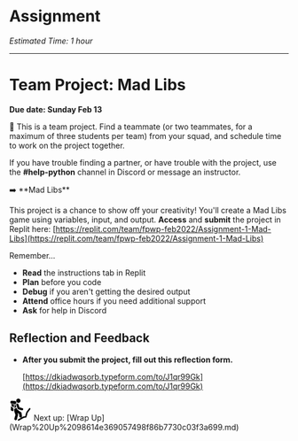 # Assignment

*Estimated Time: 1 hour*

---

# Team Project: Mad Libs

**Due date: Sunday Feb 13**

<aside>
👥 This is a team project. Find a teammate (or two teammates, for a maximum of three students per team) from your squad, and schedule time to work on the project together.

If you have trouble finding a partner, or have trouble with the project, use the **#help-python** channel in Discord or message an instructor.

</aside>

<aside>
➡️ **Mad Libs**

This project is a chance to show off your creativity! You'll create a Mad Libs game using variables, input, and output.
**Access** and **submit** the project in Replit here: [https://replit.com/team/fpwp-feb2022/Assignment-1-Mad-Libs](https://replit.com/team/fpwp-feb2022/Assignment-1-Mad-Libs) 

</aside>

Remember...

- **Read** the instructions tab in Replit
- **Plan** before you code
- **Debug** if you aren't getting the desired output
- **Attend** office hours if you need additional support
- **Ask** for help in Discord

## Reflection and Feedback

- **After you submit the project, fill out this reflection form.**
    
    [https://dkiadwqsorb.typeform.com/to/J1qr99Gk](https://dkiadwqsorb.typeform.com/to/J1qr99Gk)
    

<aside>
<img src="../man-in-hike.png" alt="../man-in-hike.png" width="40px" /> Next up: [Wrap Up](Wrap%20Up%2098614e369057498f86b7730c03f3a699.md)

</aside>